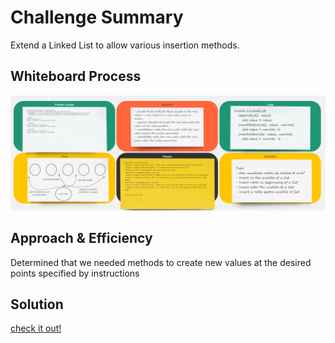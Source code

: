 # Challenge Summary

Extend a Linked List to allow various insertion methods.

## Whiteboard Process

![Check it Out!](/python/linked_list2/Capture.PNG)

## Approach & Efficiency

Determined that we needed methods to create new values at the desired points specified by instructions

## Solution

[check it out!](/python/linked_list2/linked_list2/linked_list2.py)
